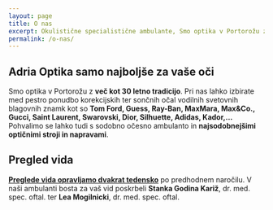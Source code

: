 ```yaml
---
layout: page
title: O nas
excerpt: Okulistične specialistične ambulante, Smo optika v Portorožu z 30 letno tradicijo, smo generalni zastopnik Marcolin Eyewear za Slovenijo.
permalink: /o-nas/
---
```


## Adria Optika samo najboljše za vaše oči

Smo optika v Portorožu z **več kot 30 letno tradicijo**. Pri nas lahko izbirate med pestro ponudbo korekcijskih ter sončnih očal vodilnih svetovnih blagovnih znamk kot so <b>Tom Ford, Guess, Ray-Ban, MaxMara, Max&Co., Gucci, Saint Laurent, Swarovski, Dior, Silhuette, Adidas, Kador,... </b>
Pohvalimo se lahko tudi s sodobno očesno ambulanto in **najsodobnejšimi optičnimi stroji in napravami**.

## Pregled vida

**[Preglede vida opravljamo dvakrat tedensko](/)** po predhodnem naročilu.
V naši ambulanti bosta za vaš vid poskrbeli **Stanka Godina Kariž**, dr. med. spec. oftal. ter **Lea Mogilnicki**, dr. med. spec. oftal.
